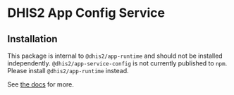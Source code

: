 # DHIS2 App Config Service

## Installation

This package is internal to `@dhis2/app-runtime` and should not be installed independently.  `@dhis2/app-service-config` is not currently published to `npm`.  Please install `@dhis2/app-runtime` instead.

See [the docs](../../docs) for more.